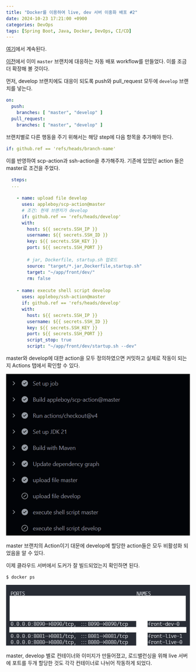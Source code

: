 ```yaml
---
title: "Docker를 이용하여 live, dev 서버 이중화 배포 #2"
date: 2024-10-23 17:21:00 +0900
categories: DevOps
tags: [Spring Boot, Java, Docker, DevOps, CI/CD]
---
```


[여기](/devops/Docker를-이용하여-live-dev-서버-이중화-배포-1)에서 계속된다.

[이전](/devops/Github-Actions를-이용하여-Spring-Boot-배포-자동화-환경-구축하기/)에서 이미 `master` 브랜치에 대응하는 자동 배포 workflow를 만들었다. 이를 조금 더 확장해 볼 것이다.

먼저, develop 브랜치에도 대응이 되도록 push와 pull_request 모두에 `develop` 브랜치를 넣는다.
```yaml maven.yml
on:
  push:
    branches: [ "master", "develop" ]
  pull_request:
    branches: [ "master", "develop" ]
```

브랜치별로 다른 행동을 주기 위해서는 해당 step에 다음 항목을 추가해야 한다.
```yaml
if: github.ref == 'refs/heads/branch-name'
```

이를 반영하여 scp-action과 ssh-action을 추가해주자. 기존에 있었던 action 들은 master로 조건을 주었다.

```yaml maven.yml
  steps:
  ...

    - name: upload file develop
      uses: appleboy/scp-action@master
      # 조건: 현재 브랜치가 develop
      if: github.ref == 'refs/heads/develop' 
      with:
        host: ${{ secrets.SSH_IP }}
        username: ${{ secrets.SSH_ID }}
        key: ${{ secrets.SSH_KEY }}
        port: ${{ secrets.SSH_PORT }}

        # jar, Dockerfile, startup.sh 업로드
        source: "target/*.jar,Dockerfile,startup.sh"  
        target: "~/app/front/dev/"
        rm: false

    - name: execute shell script develop
      uses: appleboy/ssh-action@master
      if: github.ref == 'refs/heads/develop'
      with:
        host: ${{ secrets.SSH_IP }}
        username: ${{ secrets.SSH_ID }}
        key: ${{ secrets.SSH_KEY }}
        port: ${{ secrets.SSH_PORT }}
        script_stop: true
        script: "~/app/front/dev/startup.sh --dev"
```

master와 develop에 대한 action을 모두 정의하였으면 커밋하고 실제로 작동이 되는지 Actions 탭에서 확인할 수 있다.

![maven-action](/assets/images/2024-10-22/maven-action.png)

master 브랜치의 Action이기 대문에 develop에 할당한 action들은 모두 비활성화 되었음을 알 수 있다.

이제 클라우드 서버에서 도커가 잘 빌드되었는지 확인하면 된다.

```shell
$ docker ps
```

![docker-ps](/assets/images/2024-10-22/docker-ps.jpg)

master, develop 별로 컨테이너와 이미지가 만들어졌고, 로드밸런싱을 위해 live 서버에 포트를 두개 할당한 것도 각각 컨테이너로 나뉘어 작동하게 되었다.